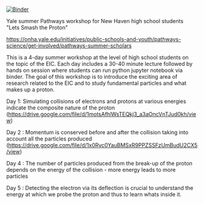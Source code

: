[![Binder](https://mybinder.org/badge_logo.svg)](https://mybinder.org/v2/gh/rkunnawa/Yale_Pathways/HEAD)

Yale summer Pathways workshop for New Haven high school students 
"Lets Smash the Proton"

https://onha.yale.edu/initiatives/public-schools-and-youth/pathways-science/get-involved/pathways-summer-scholars 

This is a 4-day summer workshop at the level of high school students on the topic of the EIC. Each day includes a 30-40 minute lecture followed by hands on session where students can run python jupyter notebook via binder. The goal of this workshop is to introduce the exciting area of research related to the EIC and to study fundamental particles and what makes up a proton. 

Day 1: Simulating collisions of electrons and protons at various energies indicate the composite nature of the proton (https://drive.google.com/file/d/1motsAfhlWsTEQkj3_a3aOncVnTJud0kh/view)

Day 2 : Momentum is conserved before and after the collision taking into account all the particles produced (https://drive.google.com/file/d/1x0Ryc0YauBMSxR9PPZSSFzUmBudU2CX5/view)

Day 4 : The number of particles produced from the break-up of the proton depends on the energy of the collision - more energy leads to more particles

Day 5 : Detecting the electron via its deflection is crucial to understand the energy at which we probe the proton and thus to learn whats inside it. 
